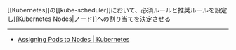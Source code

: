 [[Kubernetes]]の[[kube-scheduler]]において、必須ルールと推奨ルールを設定し[[Kubernetes Nodes|ノード]]への割り当てを決定させる

---

- [Assigning Pods to Nodes | Kubernetes](https://kubernetes.io/docs/concepts/scheduling-eviction/assign-pod-node/#node-affinity)